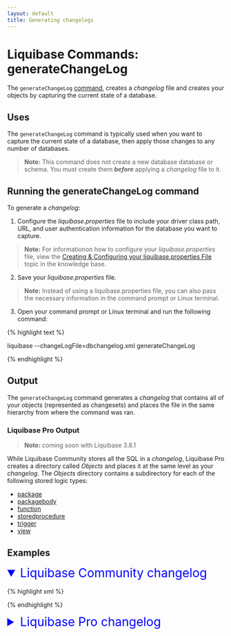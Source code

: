 ```yaml
---
layout: default
title: Generating changelogs
---
```


# Liquibase Commands: generateChangeLog

The `generateChangeLog` [command](command_line.html), creates a *changelog* file and creates your objects by capturing the current state of a database.

## Uses
The `generateChangeLog` command is typically used when you want to capture the current state of a database, then apply those changes to any number of databases.

> **Note:** This command does not create a new database database or schema. You must create them ***before*** applying a *changelog* file to it.

## Running the generateChangeLog command
To generate a *changelog*:
1. Configure the *liquibase.properties* file to include your driver class path, URL, and user authentication information for the database you want to capture.
> **Note:** For informationon how to configure your *liquibase.properties* file, view the [Creating & Configuring your liquibase.properties File](config_properties.html) topic in the knowledge base.
2. Save your *liquibase.properties* file.
>**Note:** Instead of using a liquibase.properties file, you can also pass the necessary information in the command prompt or Linux terminal.
3. Open your command prompt or Linux terminal and run the following command:

{% highlight text %}

liquibase --changeLogFile=dbchangelog.xml generateChangeLog

{% endhighlight %}

## Output

The `generateChangeLog` command generates a *changelog* that contains all of your objects (represented as changesets) and places the file in the same hierarchy from where the command was ran.

### Liquibase Pro Output
> **Note:** coming soon with Liquibase 3.8.1 <br />

While Liquibase Community stores all the SQL in a *changelog*, Liquibase Pro creates a directory called *Objects* and places it at the same level as your *changelog*.
The *Objects* directory contains a subdirectory for each of the following stored logic types:

+ <a href="https://docs.oracle.com/database/121/LNPLS/packages.htm" target="_blank">package</a><br />
+ <a href="https://docs.oracle.com/cd/B19306_01/server.102/b14200/statements_6007.htm" target="_blank">packagebody</a><br />
+ <a href="https://docs.oracle.com/cd/B19306_01/server.102/b14200/statements_5009.htm" target="_blank">function</a><br />
+ <a href="https://docs.oracle.com/cd/B28359_01/appdev.111/b28843/tdddg_procedures.htm" target="_blank">storedprocedure</a><br />
+ <a href="https://docs.oracle.com/database/121/TDDDG/tdddg_triggers.htm#TDDDG50000" target="_blank">trigger</a><br />
+ <a href="https://docs.oracle.com/cd/B19306_01/server.102/b14200/statements_8004.htm" target="_blank">view</a>

## Examples
<details open>
<summary style="font-size:200%;color:blue;">Liquibase Community changelog</summary>
<br>
{% highlight xml %}

<?xml version="1.0" encoding="UTF-8"?>
<databaseChangeLog
  xmlns="http://www.liquibase.org/xml/ns/dbchangelog"
  xmlns:xsi="http://www.w3.org/2001/XMLSchema-instance"
  xmlns:pro="http://www.liquibase.org/xml/ns/pro"
  xsi:schemaLocation="http://www.liquibase.org/xml/ns/dbchangelog
         http://www.liquibase.org/xml/ns/dbchangelog/dbchangelog-3.8.xsd">
    <changeSet author="diff-generated" id="1185214997195-1">
        <createTable name="BONUS">
            <column name="ENAME" type="VARCHAR2(10,0)"/>
            <column name="JOB" type="VARCHAR2(9,0)"/>
            <column name="SAL" type="NUMBER(22,0)"/>
            <column name="COMM" type="NUMBER(22,0)"/>
        </createTable>
    </changeSet>
    <changeSet author="diff-generated" id="1185214997195-2">
        <createTable name="DEPT">
            <column name="DEPTNO" type="NUMBER(2,0)"/>
            <column name="DNAME" type="VARCHAR2(14,0)"/>
            <column name="LOC" type="VARCHAR2(13,0)"/>
        </createTable>
    </changeSet>
    <changeSet author="diff-generated" id="1185214997195-3">
        <createTable name="EMP">
            <column name="EMPNO" type="NUMBER(4,0)"/>
            <column name="ENAME" type="VARCHAR2(10,0)"/>
            <column name="JOB" type="VARCHAR2(9,0)"/>
            <column name="MGR" type="NUMBER(4,0)"/>
            <column name="HIREDATE" type="DATE(7,0)"/>
            <column name="SAL" type="NUMBER(7,2)"/>
            <column name="COMM" type="NUMBER(7,2)"/>
            <column name="DEPTNO" type="NUMBER(2,0)"/>
        </createTable>
    </changeSet>
    <changeSet author="diff-generated" id="1185214997195-4">
        <createTable name="SALGRADE">
            <column name="GRADE" type="NUMBER(22,0)"/>
            <column name="LOSAL" type="NUMBER(22,0)"/>
            <column name="HISAL" type="NUMBER(22,0)"/>
        </createTable>
    </changeSet>
    <changeSet author="diff-generated" id="1185214997195-5">
        <addForeignKeyConstraint baseColumnNames="DEPTNO"
            baseTableName="DEPT" constraintName="FK_NAME"
            referencedColumnNames="DEPTNO" referencedTableName="EMP"/>
    </changeSet>
    <changeSet author="diff-generated" id="1185214997195-6">
        <createIndex indexName="PK_DEPT" tableName="DEPT">
            <column name="DEPTNO"/>
        </createIndex>
    </changeSet>
    <changeSet author="diff-generated" id="1185214997195-7">
        <createIndex indexName="PK_EMP" tableName="EMP">
            <column name="EMPNO"/>
        </createIndex>
    </changeSet>
    <changeSet author="diff-generated" id="1185214997195-8">
        <addPrimaryKey columnNames="DEPTNO" tableName="DEPT"/>
    </changeSet>
    <changeSet author="diff-generated" id="1185214997195-9">
        <addPrimaryKey columnNames="EMPNO" tableName="EMP"/>
    </changeSet>
</databaseChangeLog>

{% endhighlight %}
</details>
<details>
<summary style="font-size:200%;color:blue;">Liquibase Pro changelog</summary>
> **Note:** coming soon with Liquibase 3.8.1 <br />

<br>
{% highlight xml %}

<?xml version="1.0" encoding="UTF-8"?>
<databaseChangeLog
  xmlns="http://www.liquibase.org/xml/ns/dbchangelog"
  xmlns:xsi="http://www.w3.org/2001/XMLSchema-instance"
  xmlns:pro="http://www.liquibase.org/xml/ns/pro"
  xsi:schemaLocation="http://www.liquibase.org/xml/ns/dbchangelog
         http://www.liquibase.org/xml/ns/dbchangelog/dbchangelog-3.8.xsd">
    <changeSet author="Administrator (generated)" id="1571345362466-8">
           <pro:createTrigger disabled="false" path="objects/trigger/TS_T_EXEMPLAR_SEQEXEMPLAR.sql" relativeToChangelogFile="true" tableName="T_EXEMPLAR" triggerName="TS_T_EXEMPLAR_SEQEXEMPLAR"/>
       </changeSet>
       <changeSet author="Administrator (generated)" id="1571345362466-9">
           <pro:createTrigger disabled="false" path="objects/trigger/ORDERS_BEFORE_INSERT4.sql" relativeToChangelogFile="true" tableName="orders" triggerName="ORDERS_BEFORE_INSERT4"/>
       </changeSet>
       <changeSet author="Administrator (generated)" id="1571345362466-10">
           <pro:createTrigger disabled="false" path="objects/trigger/ORDERS_BEFORE_INSERT2.sql" relativeToChangelogFile="true" tableName="orders" triggerName="ORDERS_BEFORE_INSERT2"/>
       </changeSet>
       <changeSet author="Administrator (generated)" id="1571345362466-11">
           <pro:createTrigger disabled="false" path="objects/trigger/ORDERS_BEFORE_INSERT.sql" relativeToChangelogFile="true" tableName="orders" triggerName="ORDERS_BEFORE_INSERT"/>
       </changeSet>
       <changeSet author="Administrator (generated)" id="1571345362466-12">
           <createView fullDefinition="true" path="objects/view/OREDERS_VIEW.sql" relativeToChangelogFile="true" viewName="OREDERS_VIEW"/>
       </changeSet>
       <changeSet author="Administrator (generated)" id="1571345362466-13">
           <pro:createTrigger disabled="false" path="objects/trigger/ORDERS_BEFORE_INSERT3.sql" relativeToChangelogFile="true" tableName="orders" triggerName="ORDERS_BEFORE_INSERT3"/>
       </changeSet>
       <changeSet author="Administrator (generated)" id="1571345362466-14">
           <createProcedure path="objects/storedprocedure/P_CUSTOMER_HAS_NUM_FILM.sql" procedureName="P_CUSTOMER_HAS_NUM_FILM" relativeToChangelogFile="true"/>
       </changeSet>
       <changeSet author="Administrator (generated)" id="1571345362466-15">
           <createView fullDefinition="true" path="objects/view/V_CUSTOMER_HAS_FILM.sql" relativeToChangelogFile="true" viewName="V_CUSTOMER_HAS_FILM"/>
       </changeSet>
       <changeSet author="Administrator (generated)" id="1571345362466-16">
           <createProcedure path="objects/storedprocedure/SP_CUSTOMER_SOCIAL_ACCTS.sql" procedureName="SP_CUSTOMER_SOCIAL_ACCTS" relativeToChangelogFile="true"/>
       </changeSet>
       <changeSet author="Administrator (generated)" id="1571345362466-17">
           <pro:createTrigger disabled="false" path="objects/trigger/TRI_BORROWING.sql" relativeToChangelogFile="true" tableName="T_BORROWING" triggerName="TRI_BORROWING"/>
       </changeSet>
       <changeSet author="Administrator (generated)" id="1571345362466-18">
           <pro:createTrigger disabled="false" path="objects/trigger/TRU_BORROWING.sql" relativeToChangelogFile="true" tableName="T_BORROWING" triggerName="TRU_BORROWING"/>
       </changeSet>
       <changeSet author="Administrator (generated)" id="1571345362466-19">
           <pro:createTrigger disabled="false" path="objects/trigger/TSU_T_EXEMPLAR_SEQEXEMPLAR.sql" relativeToChangelogFile="true" tableName="T_EXEMPLAR" triggerName="TSU_T_EXEMPLAR_SEQEXEMPLAR"/>
       </changeSet>
       <changeSet author="Administrator (generated)" id="1571345362466-20">
           <pro:createFunction functionName="F_CUSTOMER_HAS_NUM_FILM" path="objects/function/F_CUSTOMER_HAS_NUM_FILM.sql" relativeToChangelogFile="true"/>
       </changeSet>
</databaseChangeLog>
{% endhighlight %}
</details>
